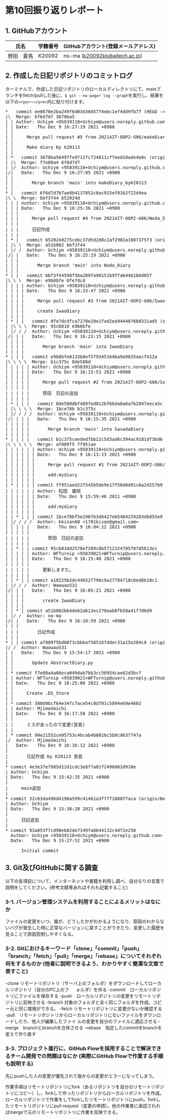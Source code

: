 # 第10回振り返りレポート

## 1. GitHubアカウント

| 氏名           | 学籍番号    | GitHubアカウント(登録メールアドレス) |
| -------------- | ----------- | -------------------------------------- |
| 野田　蒼馬     | K20092      | no-ma (k20092kk@aitech.ac.jp) |

## 2. 作成した日記リポジトリのコミットログ

ターミナルで、作成した日記リポジトリのローカルディレクトリにて、mainブランチをfetch/pullした後に、`$ git --no-pager log --graph`を実行し、結果を以下の`<rpe>〜</pre>`内に貼り付けます。

<pre>
*   commit ee0670e2ba249f6d03d30d5774ebc1ef4dd9fb7f (HEAD -> main)
|\  Merge: 6f6d7d7 3670ba5
| | Author: Uchiym <95839110+Uchiym@users.noreply.github.com>
| | Date:   Thu Dec 9 16:27:19 2021 +0900
| | 
| |     Merge pull request #5 from 2021AIT-OOP2-G06/makeDiary_byK20113
| |     
| |     Make diary by k20113
| |   
| *   commit 3670ba56497fe97127c724811cf7eed10ade4e0c (origin/makeDiary_byK20113)
| |\  Merge: f7e80a4 6f6d7d7
| |/  Author: Uchiym <95839110+Uchiym@users.noreply.github.com>
|/|   Date:   Thu Dec 9 16:27:05 2021 +0900
| |   
| |       Merge branch 'main' into makeDiary_byK20113
| |   
* |   commit 6f6d7d7b7ae8b4137852c0ac915ef81b2f22d4ea
|\ \  Merge: bbf3f44 b52024d
| | | Author: Uchiym <95839110+Uchiym@users.noreply.github.com>
| | | Date:   Thu Dec 9 16:25:36 2021 +0900
| | | 
| | |     Merge pull request #4 from 2021AIT-OOP2-G06/Noda_Diary
| | |     
| | |     日記作成
| | |   
| * |   commit b52024d275cebc37d5d2d8c2af2902a1607375f3 (origin/Noda_Diary, Noda_Diary)
| |\ \  Merge: a51b802 bbf3f44
| |/ /  Author: Uchiym <95839110+Uchiym@users.noreply.github.com>
|/| |   Date:   Thu Dec 9 16:25:29 2021 +0900
| | |   
| | |       Merge branch 'main' into Noda_Diary
| | |   
* | |   commit bbf3f44598f5ba289fa90151b9ffa644b1b6d05f
|\ \ \  Merge: e9b8bfe 0fe7dcd
| | | | Author: Uchiym <95839110+Uchiym@users.noreply.github.com>
| | | | Date:   Thu Dec 9 16:23:47 2021 +0900
| | | | 
| | | |     Merge pull request #3 from 2021AIT-OOP2-G06/IwaoDiary
| | | |     
| | | |     create IwaoDiary
| | | |   
| * | |   commit 0fe7dcdfca7278e28e1fad2ea9444876b8331ad5 (origin/IwaoDiary)
| |\ \ \  Merge: 95cb010 e9b8bfe
| |/ / /  Author: Uchiym <95839110+Uchiym@users.noreply.github.com>
|/| | |   Date:   Thu Dec 9 16:23:15 2021 +0900
| | | |   
| | | |       Merge branch 'main' into IwaoDiary
| | | |   
* | | |   commit e9b8bfe0133b8ef5793451b4ba9a9655aecf412a
|\ \ \ \  Merge: b1c375c 8de588d
| | | | | Author: Uchiym <95839110+Uchiym@users.noreply.github.com>
| | | | | Date:   Thu Dec 9 16:15:51 2021 +0900
| | | | | 
| | | | |     Merge pull request #2 from 2021AIT-OOP2-G06/SasadaDiary
| | | | |     
| | | | |     笹田　日記の追加
| | | | |   
| * | | |   commit 8de588dbf489fed012bf66da0a6a7b2847eeca5c (origin/SasadaDiary)
| |\ \ \ \  Merge: 1bce78b b1c375c
| |/ / / /  Author: Uchiym <95839110+Uchiym@users.noreply.github.com>
|/| | | |   Date:   Thu Dec 9 16:15:35 2021 +0900
| | | | |   
| | | | |       Merge branch 'main' into SasadaDiary
| | | | |   
* | | | |   commit b1c375ceeded7bb22c5d3ad6c394ac9181df3bd6
|\ \ \ \ \  Merge: af889f5 ff951ae
| | | | | | Author: Uchiym <95839110+Uchiym@users.noreply.github.com>
| | | | | | Date:   Thu Dec 9 16:13:13 2021 +0900
| | | | | | 
| | | | | |     Merge pull request #1 from 2021AIT-OOP2-G06/k20109-firstcommit
| | | | | |     
| | | | | |     add:mydiary
| | | | | | 
| * | | | | commit ff951aed22f545b5de9e17f56d8d91c6a2d257b9 (origin/k20109-firstcommit)
| | | | | | Author: 松田　雄飛 <k20109kk@aitech.ac.jp>
| | | | | | Date:   Thu Dec 9 15:59:46 2021 +0900
| | | | | | 
| | | | | |     add:mydiary
| | | | | | 
| | * | | | commit 1bce78bf5e196fb3d6427eb5404259283db855e9
| |/ / / /  Author: kkisan60 <1701kisan@gmail.com>
| | | | |   Date:   Thu Dec 9 16:04:12 2021 +0900
| | | | |   
| | | | |       笹田　日記の追加
| | | | | 
| | * | | commit 95cb010d2578ef289c8b5712324705f07d5813e1
| | | | | Author: WFTurnip <95839021+WFTurnip@users.noreply.github.com>
| | | | | Date:   Thu Dec 9 16:15:48 2021 +0900
| | | | | 
| | | | |     更新しますた。
| | | | | 
| | * | | commit a18225b2dc44b52f796c9a27784718c6ed8b18c1
| |/ / /  Author: Waowao531 <sao.wao76483484.silica1004@gmail.com>
|/| | |   Date:   Thu Dec 9 16:05:21 2021 +0900
| | | |   
| | | |       create IwaoDiary
| | | | 
| | * | commit a51b802bb4deb2ab13ec270aab8fb58a41f7d6d9
| |/ /  Author: no-ma <k20092kk@aitech.ac.jp>
|/| |   Date:   Thu Dec 9 16:10:59 2021 +0900
| | |   
| | |       日記作成
| | | 
* | | commit af889f5bd0873cbbbaf585167ddec31a15e284c0 (origin/T.Kabura)
|/ /  Author: Waowao531 <sao.wao76483484.silica1004@gmail.com>
| |   Date:   Thu Dec 9 15:54:17 2021 +0900
| |   
| |       Update AbstractDiary.py
| | 
| * commit f7e80a4a66eca049dab7bb3cc56954cae62d5bcf
| | Author: WFTurnip <95839021+WFTurnip@users.noreply.github.com>
| | Date:   Thu Dec 9 16:25:00 2021 +0900
| | 
| |     Create .DS_Store
| | 
| * commit 380d9bcf64e34fc7ace54c0d701c5894e69e4602
| | Author: MjimaSmichi <k20113kk@aitech.ac.jp>
| | Date:   Thu Dec 9 16:17:58 2021 +0900
| | 
| |     ミスがあったので変更(宮島)
| | 
| * commit 90e21552ce05753c4bcab4b0816c5b8cd637747a
|/  Author: MjimaSmichi <k20113kk@aitech.ac.jp>
|   Date:   Thu Dec 9 16:16:12 2021 +0900
|   
|       日記作成 by K20113 宮島
| 
* commit 4e3e37e7985d12d1cdc3e8f7a01f2496062d910e
| Author: Uchiym <k20018kk@aitech.ac.jp>
| Date:   Thu Dec 9 15:42:35 2021 +0900
| 
|     main追加
| 
* commit 32c63da496d4190a599c41461a3f77f1888f7aca (origin/Noda_Dairy_edit)
| Author: Uchiym <k20018kk@aitech.ac.jp>
| Date:   Thu Dec 9 15:38:28 2021 +0900
| 
|     日記追加
| 
* commit 93a053f7cd98eb02de7149fa0b44132c4df2e250
  Author: Uchiym <95839110+Uchiym@users.noreply.github.com>
  Date:   Thu Dec 9 15:27:52 2021 +0900
  
      Initial commit
</pre>


## 3. Git及びGitHubに関する調査

以下の各項目について、インターネットや書籍を利用し調べ、自分なりの言葉で説明をしてください。(参考文献等あればそれも記載すること)

### 3-1. バージョン管理システムを利用することによるメリットはなにか
ファイルの変更をいつ、誰が、どうしたかがわかるようになり、原因のわからないバグが発生した時に正常なバージョンに戻すことができたり、変更した履歴を見ることで原因究明しやすくなる。


### 3-2. Gitにおけるキーワード「clone」「commit」「push」「branch」「fetch」「pull」「merge」「rebase」についてそれぞれ何をするものか (他者に説明できるよう、わかりやすく簡潔な文章で表すこと)
-clone リモートリポジトリ（サーバ上のフォルダ）をダウンロードしてローカルリポジトリ（自分のPC上のフ
    　 ォルダ）を作る
-commit　ローカルリポジトリにファイルを保存する
-push　ローカルリポジトリの変更をリモートリポジトリに反映させる
-branch 対象のフォルダと全く同じフォルダを作成。コピー元と同じ環境ができる。
-fetch リモートリポジトリに変更がないか確認する
-pull　リモートリポジトリからローカルリポジトリにないファイルをダウンロードしたり、他人が編集したファイ
ルの変更を自分のファイルに適応させる
-merge　branchとbranchを合体させる
-rebase　指定したcommitをbranchを変えて作り直す




### 3-3. プロジェクト進行に、GitHub Flowを採用することで解決できるチーム開発での問題はなにか (実際にGitHub Flowで作業する手順も説明する)
先にpushした人の変更が優先されて後からの変更がエラーになってしまう。

作業手順はリモートリポジトリにfork（あるリポジトリを自分のリモートリポジトリにコピー）し、forkして作ったリポジトリからローカルリポジトリを作成。ローカルリポジトリで作業をしてforkしたリモートリポジトリにpush。forkしたリモートリポジトリにpull request（変更の申請）。他の作業者に承認されればmergeで元のリモートリポジトリに作業を反映できる。